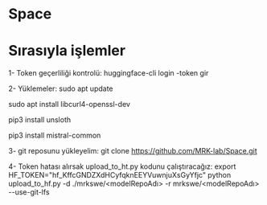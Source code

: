 # Space


# Sırasıyla işlemler

1- Token geçerliliği kontrolü:
huggingface-cli login
-token gir

2- Yüklemeler:
sudo apt update

sudo apt install libcurl4-openssl-dev

pip3 install unsloth

pip3 install mistral-common

3- git reposunu yükleyelim:
git clone https://github.com/MRK-lab/Space.git

4- Token hatası alırsak upload_to_ht.py kodunu çalıştıracağız:
export HF_TOKEN="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"
python upload_to_hf.py -d ./mrkswe/<modelRepoAdı> -r mrkswe/<modelRepoAdı> --use-git-lfs
